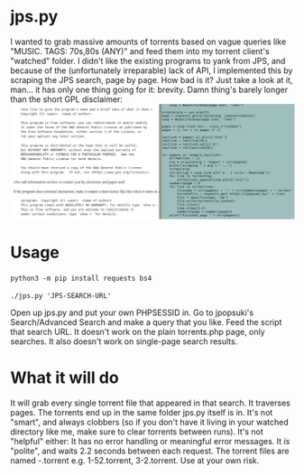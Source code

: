 # jps.py
I wanted to grab massive amounts of torrents based on vague queries like "MUSIC. TAGS: 70s,80s (ANY)" and feed them into my torrent client's "watched" folder. I didn't like the existing programs to yank from JPS, and because of the (unfortunately irreparable) lack of API, I implemented this by scraping the JPS search, page by page.
How bad is it? Just take a look at it, man... it has only one thing going for it: brevity. Damn thing's barely longer than the short GPL disclaimer:
![yes-i-program-in-mousepad-fight-me](https://github.com/rudluff/jps.py/blob/master/yes-i-program-in-mousepad-fight-me.png)
# Usage
```python3 -m pip install requests bs4```

```./jps.py 'JPS-SEARCH-URL'```

Open up jps.py and put your own PHPSESSID in. Go to jpopsuki's Search/Advanced Search and make a query that you like. Feed the script that search URL.
It doesn't work on the plain torrents.php page, only searches. It also doesn't work on single-page search results.

# What it will do
It will grab every single torrent file that appeared in that search. It traverses pages. The torrents end up in the same folder jps.py itself is in.
It's not "smart", and always clobbers (so if you don't have it living in your watched directory like me, make sure to clear torrents between runs). It's not "helpful" either: It has no error handling or meaningful error messages.
It *is* "polite", and waits 2.2 seconds between each request.
The torrent files are named <pagenumber>-<torrentnumberwithinpage>.torrent e.g. 1-52.torrent, 3-2.torrent.
Use at your own risk.
